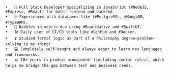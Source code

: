 	•	🚀 Full Stack Developer specializing in JavaScript (#NodeJS, #Express, #React) for both frontend and backend.
	•	🗄️ Experienced with databases like (#PostgreSQL, #MongoDB, #TypeORM).
	•	📱 Dabbles in mobile dev using #ReactNative and #SwiftUI.
	•	🛠️ Daily user of CI/CD tools like #GitHub and #Docker.
	•	❓ Studied formal logic as part of a Philosophy degree—problem-solving is my thing!
	•	💻 Completely self-taught and always eager to learn new languages and frameworks.
	•	📊 10+ years in product management (including senior roles), which helps me bridge the gap between tech and business needs.
<!--
**plabram/plabram** is a ✨ _special_ ✨ repository because its `README.md` (this file) appears on your GitHub profile.

Here are some ideas to get you started:

- 🔭 I’m currently working on ...
- 🌱 I’m currently learning ...
- 👯 I’m looking to collaborate on ...
- 🤔 I’m looking for help with ...
- 💬 Ask me about ...
- 📫 How to reach me: ...
- 😄 Pronouns: ...
- ⚡ Fun fact: ...
-->
